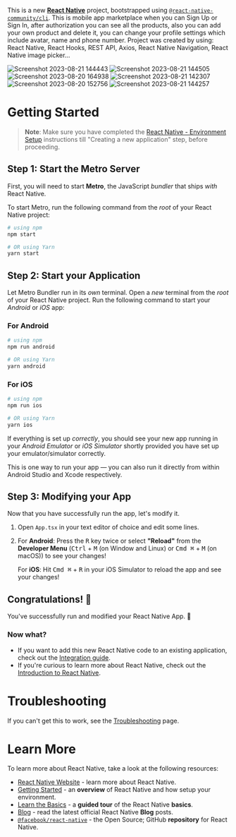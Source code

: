 This is a new [**React Native**](https://reactnative.dev) project, bootstrapped using [`@react-native-community/cli`](https://github.com/react-native-community/cli). This is mobile app marketplace when you can Sign Up or Sign In, after authorization  you can see all the products, also you can add your own product and delete it, you can change your profile settings which include avatar, name and phone number. Project was created by using: React Native, React Hooks, REST API, Axios, React Native Navigation, React Native image picker... 

![Screenshot 2023-08-21 144443](https://github.com/Saoa35/marketplace-mobile-app/assets/78507597/28826406-80ec-4e9b-920e-9c2019824ca0)
![Screenshot 2023-08-21 144505](https://github.com/Saoa35/marketplace-mobile-app/assets/78507597/2d1f7585-d1d7-459e-b495-76e94fca9cfd)
![Screenshot 2023-08-20 164938](https://github.com/Saoa35/marketplace-mobile-app/assets/78507597/18c67341-138a-4352-97de-83238551f249)
![Screenshot 2023-08-21 142307](https://github.com/Saoa35/marketplace-mobile-app/assets/78507597/1643123a-e20b-4f41-9eed-17a589cad109)
![Screenshot 2023-08-20 152756](https://github.com/Saoa35/marketplace-mobile-app/assets/78507597/3a824f84-fe6f-431d-8d0c-9ce19c9da9ea)
![Screenshot 2023-08-21 144257](https://github.com/Saoa35/marketplace-mobile-app/assets/78507597/9ce40c4a-10cf-44e3-8984-7fc08d5313d2)

# Getting Started

>**Note**: Make sure you have completed the [React Native - Environment Setup](https://reactnative.dev/docs/environment-setup) instructions till "Creating a new application" step, before proceeding.

## Step 1: Start the Metro Server

First, you will need to start **Metro**, the JavaScript _bundler_ that ships _with_ React Native.

To start Metro, run the following command from the _root_ of your React Native project:

```bash
# using npm
npm start

# OR using Yarn
yarn start
```

## Step 2: Start your Application

Let Metro Bundler run in its _own_ terminal. Open a _new_ terminal from the _root_ of your React Native project. Run the following command to start your _Android_ or _iOS_ app:

### For Android

```bash
# using npm
npm run android

# OR using Yarn
yarn android
```

### For iOS

```bash
# using npm
npm run ios

# OR using Yarn
yarn ios
```

If everything is set up _correctly_, you should see your new app running in your _Android Emulator_ or _iOS Simulator_ shortly provided you have set up your emulator/simulator correctly.

This is one way to run your app — you can also run it directly from within Android Studio and Xcode respectively.

## Step 3: Modifying your App

Now that you have successfully run the app, let's modify it.

1. Open `App.tsx` in your text editor of choice and edit some lines.
2. For **Android**: Press the <kbd>R</kbd> key twice or select **"Reload"** from the **Developer Menu** (<kbd>Ctrl</kbd> + <kbd>M</kbd> (on Window and Linux) or <kbd>Cmd ⌘</kbd> + <kbd>M</kbd> (on macOS)) to see your changes!

   For **iOS**: Hit <kbd>Cmd ⌘</kbd> + <kbd>R</kbd> in your iOS Simulator to reload the app and see your changes!

## Congratulations! :tada:

You've successfully run and modified your React Native App. :partying_face:

### Now what?

- If you want to add this new React Native code to an existing application, check out the [Integration guide](https://reactnative.dev/docs/integration-with-existing-apps).
- If you're curious to learn more about React Native, check out the [Introduction to React Native](https://reactnative.dev/docs/getting-started).

# Troubleshooting

If you can't get this to work, see the [Troubleshooting](https://reactnative.dev/docs/troubleshooting) page.

# Learn More

To learn more about React Native, take a look at the following resources:

- [React Native Website](https://reactnative.dev) - learn more about React Native.
- [Getting Started](https://reactnative.dev/docs/environment-setup) - an **overview** of React Native and how setup your environment.
- [Learn the Basics](https://reactnative.dev/docs/getting-started) - a **guided tour** of the React Native **basics**.
- [Blog](https://reactnative.dev/blog) - read the latest official React Native **Blog** posts.
- [`@facebook/react-native`](https://github.com/facebook/react-native) - the Open Source; GitHub **repository** for React Native.
